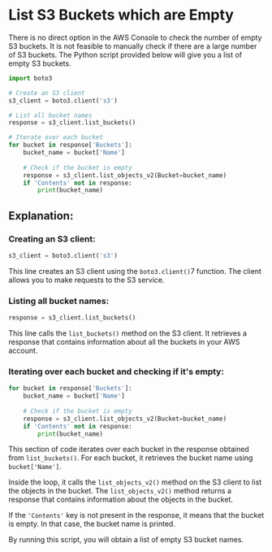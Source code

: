 # List S3 Buckets which are Empty

There is no direct option in the AWS Console to check the number of empty S3 buckets. It is not feasible to manually check if there are a large number of S3 buckets. The Python script provided below will give you a list of empty S3 buckets.

```python
import boto3

# Create an S3 client
s3_client = boto3.client('s3')

# List all bucket names
response = s3_client.list_buckets()

# Iterate over each bucket
for bucket in response['Buckets']:
    bucket_name = bucket['Name']
    
    # Check if the bucket is empty
    response = s3_client.list_objects_v2(Bucket=bucket_name)
    if 'Contents' not in response:
        print(bucket_name)
```

## **Explanation:**

### Creating an S3 client:
```python
s3_client = boto3.client('s3')
```
This line creates an S3 client using the `boto3.client()`7 function. The client allows you to make requests to the S3 service.

### Listing all bucket names:
```python
response = s3_client.list_buckets()
```
This line calls the `list_buckets()` method on the S3 client. It retrieves a response that contains information about all the buckets in your AWS account.

### Iterating over each bucket and checking if it's empty:
```python
for bucket in response['Buckets']:
    bucket_name = bucket['Name']
    
    # Check if the bucket is empty
    response = s3_client.list_objects_v2(Bucket=bucket_name)
    if 'Contents' not in response:
        print(bucket_name)
```
This section of code iterates over each bucket in the response obtained from `list_buckets()`. For each bucket, it retrieves the bucket name using `bucket['Name']`.

Inside the loop, it calls the `list_objects_v2()` method on the S3 client to list the objects in the bucket. The `list_objects_v2()` method returns a response that contains information about the objects in the bucket.

If the `'Contents'` key is not present in the response, it means that the bucket is empty. In that case, the bucket name is printed.

By running this script, you will obtain a list of empty S3 bucket names.
